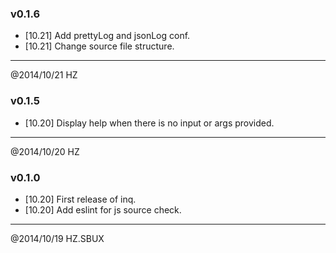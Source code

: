 ### v0.1.6

- [10.21] Add prettyLog and jsonLog conf.
- [10.21] Change source file structure.

----------------------------------------------------------------
@2014/10/21 HZ


### v0.1.5

- [10.20] Display help when there is no input or args provided.

----------------------------------------------------------------
@2014/10/20 HZ


### v0.1.0

- [10.20] First release of inq.
- [10.20] Add eslint for js source check.

----------------------------------------------------------------
@2014/10/19 HZ.SBUX
